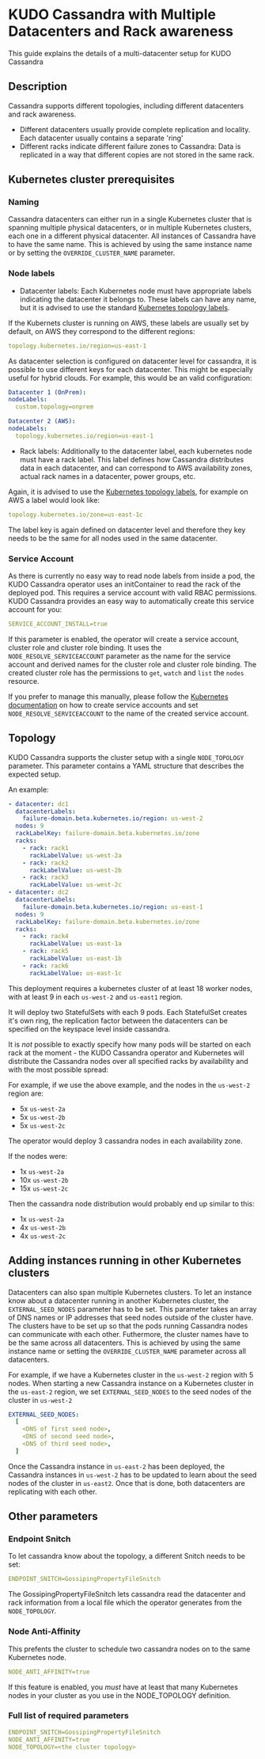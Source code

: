 # KUDO Cassandra with Multiple Datacenters and Rack awareness

This guide explains the details of a multi-datacenter setup for KUDO Cassandra

## Description

Cassandra supports different topologies, including different datacenters and
rack awareness.

- Different datacenters usually provide complete replication and locality. Each
  datacenter usually contains a separate 'ring'
- Different racks indicate different failure zones to Cassandra: Data is
  replicated in a way that different copies are not stored in the same rack.

## Kubernetes cluster prerequisites

### Naming

Cassandra datacenters can either run in a single Kubernetes cluster that is
spanning multiple physical datacenters, or in multiple Kubernetes clusters, each
one in a different physical datacenter. All instances of Cassandra have to have
the same name. This is achieved by using the same instance name or by setting
the `OVERRIDE_CLUSTER_NAME` parameter.

### Node labels

- Datacenter labels: Each Kubernetes node must have appropriate labels
  indicating the datacenter it belongs to. These labels can have any name, but
  it is advised to use the standard
  [Kubernetes topology labels](https://kubernetes.io/docs/reference/kubernetes-api/labels-annotations-taints/#topologykubernetesioregion).

If the Kubernets cluster is running on AWS, these labels are usually set by
default, on AWS they correspond to the different regions:

```yaml
topology.kubernetes.io/region=us-east-1
```

As datacenter selection is configured on datacenter level for cassandra, it is
possible to use different keys for each datacenter. This might be especially
useful for hybrid clouds. For example, this would be an valid configuration:

```yaml
Datacenter 1 (OnPrem):
nodeLabels:
  custom.topology=onprem

Datacenter 2 (AWS):
nodeLabels:
  topology.kubernetes.io/region=us-east-1
```

- Rack labels: Additionally to the datacenter label, each kubernetes node must
  have a rack label. This label defines how Cassandra distributes data in each
  datacenter, and can correspond to AWS availability zones, actual rack names in
  a datacenter, power groups, etc.

Again, it is advised to use the
[Kubernetes topology labels](https://kubernetes.io/docs/reference/kubernetes-api/labels-annotations-taints/#topologykubernetesioregion),
for example on AWS a label would look like:

```yaml
topology.kubernetes.io/zone=us-east-1c
```

The label key is again defined on datacenter level and therefore they key needs
to be the same for all nodes used in the same datacenter.

### Service Account

As there is currently no easy way to read node labels from inside a pod, the
KUDO Cassandra operator uses an initContainer to read the rack of the deployed
pod. This requires a service account with valid RBAC permissions. KUDO Cassandra
provides an easy way to automatically create this service account for you:

```yaml
SERVICE_ACCOUNT_INSTALL=true
```

If this parameter is enabled, the operator will create a service account,
cluster role and cluster role binding. It uses the `NODE_RESOLVE_SERVICEACCOUNT`
parameter as the name for the service account and derived names for the cluster
role and cluster role binding. The created cluster role has the permissions to
`get`, `watch` and `list` the `nodes` resource.

If you prefer to manage this manually, please follow the
[Kubernetes documentation](https://kubernetes.io/docs/tasks/configure-pod-container/configure-service-account/)
on how to create service accounts and set `NODE_RESOLVE_SERVICEACCOUNT` to the
name of the created service account.

## Topology

KUDO Cassandra supports the cluster setup with a single `NODE_TOPOLOGY`
parameter. This parameter contains a YAML structure that describes the expected
setup.

An example:

```yaml
- datacenter: dc1
  datacenterLabels:
    failure-domain.beta.kubernetes.io/region: us-west-2
  nodes: 9
  rackLabelKey: failure-domain.beta.kubernetes.io/zone
  racks:
    - rack: rack1
      rackLabelValue: us-west-2a
    - rack: rack2
      rackLabelValue: us-west-2b
    - rack: rack3
      rackLabelValue: us-west-2c
- datacenter: dc2
  datacenterLabels:
    failure-domain.beta.kubernetes.io/region: us-east-1
  nodes: 9
  rackLabelKey: failure-domain.beta.kubernetes.io/zone
  racks:
    - rack: rack4
      rackLabelValue: us-east-1a
    - rack: rack5
      rackLabelValue: us-east-1b
    - rack: rack6
      rackLabelValue: us-east-1c
```

This deployment requires a kubernetes cluster of at least 18 worker nodes, with
at least 9 in each `us-west-2` and `us-east1` region.

It will deploy two StatefulSets with each 9 pods. Each StatefulSet creates it's
own ring, the replication factor between the datacenters can be specified on the
keyspace level inside cassandra.

It is _not_ possible to exactly specify how many pods will be started on each
rack at the moment - the KUDO Cassandra operator and Kubernetes will distribute
the Cassandra nodes over all specified racks by availability and with the most
possible spread:

For example, if we use the above example, and the nodes in the `us-west-2`
region are:

- 5x `us-west-2a`
- 5x `us-west-2b`
- 5x `us-west-2c`

The operator would deploy 3 cassandra nodes in each availability zone.

If the nodes were:

- 1x `us-west-2a`
- 10x `us-west-2b`
- 15x `us-west-2c`

Then the cassandra node distribution would probably end up similar to this:

- 1x `us-west-2a`
- 4x `us-west-2b`
- 4x `us-west-2c`

## Adding instances running in other Kubernetes clusters

Datacenters can also span multiple Kubernetes clusters. To let an instance know
about a datacenter running in another Kubernetes cluster, the
`EXTERNAL_SEED_NODES` parameter has to be set. This parameter takes an array of
DNS names or IP addresses that seed nodes outside of the cluster have. The
clusters have to be set up so that the pods running Cassandra nodes can
communicate with each other. Futhermore, the cluster names have to be the same
across all datacenters. This is achieved by using the same instance name or
setting the `OVERRIDE_CLUSTER_NAME` parameter across all datacenters.

For example, if we have a Kubernetes cluster in the `us-west-2` region with 5
nodes. When starting a new Cassandra instance on a Kubernetes cluster in the
`us-east-2` region, we set `EXTERNAL_SEED_NODES` to the seed nodes of the
cluster in `us-west-2`

```yaml
EXTERNAL_SEED_NODES:
  [
    <DNS of first seed node>,
    <DNS of second seed node>,
    <DNS of third seed node>,
  ]
```

Once the Cassandra instance in `us-east-2` has been deployed, the Cassandra
instances in `us-west-2` has to be updated to learn about the seed nodes of the
cluster in `us-east2`. Once that is done, both datacenters are replicating with
each other.

## Other parameters

### Endpoint Snitch

To let cassandra know about the topology, a different Snitch needs to be set:

```yaml
ENDPOINT_SNITCH=GossipingPropertyFileSnitch
```

The GossipingPropertyFileSnitch lets cassandra read the datacenter and rack
information from a local file which the operator generates from the
`NODE_TOPOLOGY`.

### Node Anti-Affinity

This prefents the cluster to schedule two cassandra nodes on to the same
Kubernetes node.

```yaml
NODE_ANTI_AFFINITY=true
```

If this feature is enabled, you _must_ have at least that many Kubernetes nodes
in your cluster as you use in the NODE_TOPOLOGY definition.

### Full list of required parameters

```yaml
ENDPOINT_SNITCH=GossipingPropertyFileSnitch 
NODE_ANTI_AFFINITY=true
NODE_TOPOLOGY=<the cluster topology>
```
